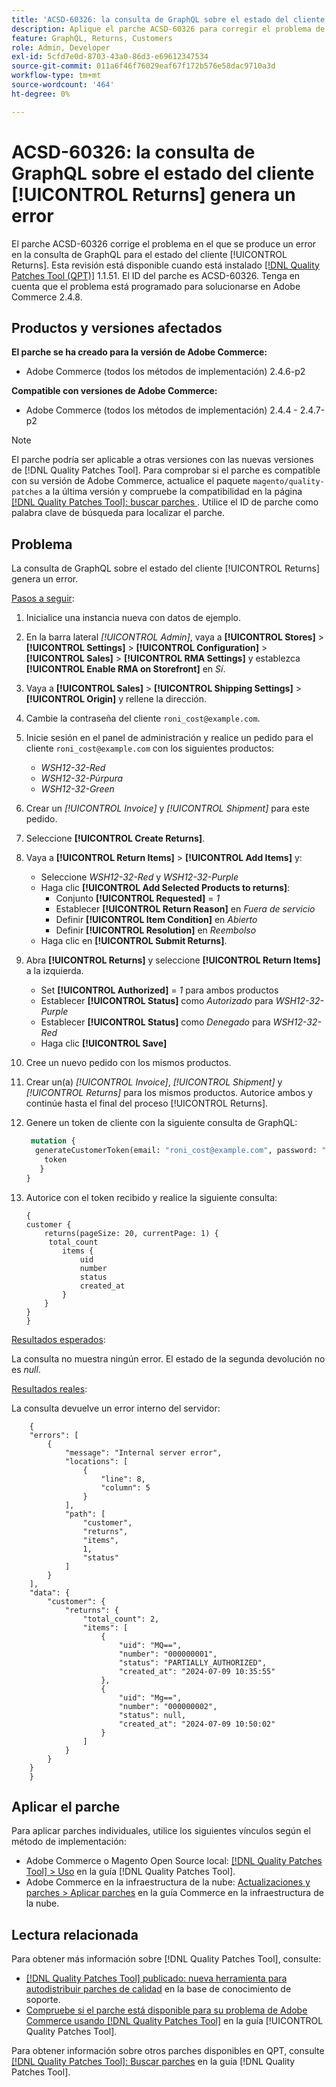 ```yaml
---
title: 'ACSD-60326: la consulta de GraphQL sobre el estado del cliente [!UICONTROL Returns] genera un error'
description: Aplique el parche ACSD-60326 para corregir el problema de Adobe Commerce en el que se produce un error en la consulta de GraphQL para el estado del cliente [!UICONTROL Returns].
feature: GraphQL, Returns, Customers
role: Admin, Developer
exl-id: 5cfd7e0d-8703-43a0-86d3-e69612347534
source-git-commit: 011a6f46f76029eaf67f172b576e58dac9710a3d
workflow-type: tm+mt
source-wordcount: '464'
ht-degree: 0%

---
```


# ACSD-60326: la consulta de GraphQL sobre el estado del cliente [!UICONTROL Returns] genera un error

El parche ACSD-60326 corrige el problema en el que se produce un error en la consulta de GraphQL para el estado del cliente [!UICONTROL Returns]. Esta revisión está disponible cuando está instalado [[!DNL Quality Patches Tool (QPT)]](https://experienceleague.adobe.com/es/docs/commerce-operations/tools/quality-patches-tool/quality-patches-tool-to-self-serve-quality-patches) 1.1.51. El ID del parche es ACSD-60326. Tenga en cuenta que el problema está programado para solucionarse en Adobe Commerce 2.4.8.

## Productos y versiones afectados

**El parche se ha creado para la versión de Adobe Commerce:**

* Adobe Commerce (todos los métodos de implementación) 2.4.6-p2

**Compatible con versiones de Adobe Commerce:**

* Adobe Commerce (todos los métodos de implementación) 2.4.4 - 2.4.7-p2

>[!NOTE]
>
>El parche podría ser aplicable a otras versiones con las nuevas versiones de [!DNL Quality Patches Tool]. Para comprobar si el parche es compatible con su versión de Adobe Commerce, actualice el paquete `magento/quality-patches` a la última versión y compruebe la compatibilidad en la página [[!DNL Quality Patches Tool]: buscar parches ](https://experienceleague.adobe.com/tools/commerce-quality-patches/index.html?lang=es). Utilice el ID de parche como palabra clave de búsqueda para localizar el parche.

## Problema

La consulta de GraphQL sobre el estado del cliente [!UICONTROL Returns] genera un error.

<u>Pasos a seguir</u>:

1. Inicialice una instancia nueva con datos de ejemplo.
1. En la barra lateral *[!UICONTROL Admin]*, vaya a **[!UICONTROL Stores]** > **[!UICONTROL Settings]** > **[!UICONTROL Configuration]** > **[!UICONTROL Sales]** > **[!UICONTROL RMA Settings]** y establezca **[!UICONTROL Enable RMA on Storefront]** en *Sí*.
1. Vaya a **[!UICONTROL Sales]** > **[!UICONTROL Shipping Settings]** > **[!UICONTROL Origin]** y rellene la dirección.
1. Cambie la contraseña del cliente `roni_cost@example.com`.
1. Inicie sesión en el panel de administración y realice un pedido para el cliente `roni_cost@example.com` con los siguientes productos:
   * *WSH12-32-Red*
   * *WSH12-32-Púrpura*
   * *WSH12-32-Green*
1. Crear un *[!UICONTROL Invoice]* y *[!UICONTROL Shipment]* para este pedido.
1. Seleccione **[!UICONTROL Create Returns]**.
1. Vaya a **[!UICONTROL Return Items]** > **[!UICONTROL Add Items]** y:
   * Seleccione *WSH12-32-Red* y *WSH12-32-Purple*
   * Haga clic **[!UICONTROL Add Selected Products to returns]**:
      * Conjunto **[!UICONTROL Requested]** = *1*
      * Establecer **[!UICONTROL Return Reason]** en *Fuera de servicio*
      * Definir **[!UICONTROL Item Condition]** en *Abierto*
      * Definir **[!UICONTROL Resolution]** en *Reembolso*
   * Haga clic en **[!UICONTROL Submit Returns]**.
1. Abra **[!UICONTROL Returns]** y seleccione **[!UICONTROL Return Items]** a la izquierda.
   * Set **[!UICONTROL Authorized]** = *1* para ambos productos
   * Establecer **[!UICONTROL Status]** como *Autorizado* para *WSH12-32-Purple*
   * Establecer **[!UICONTROL Status]** como *Denegado* para *WSH12-32-Red*
   * Haga clic **[!UICONTROL Save]**
1. Cree un nuevo pedido con los mismos productos.
1. Crear un(a) *[!UICONTROL Invoice]*, *[!UICONTROL Shipment]* y *[!UICONTROL Returns]* para los mismos productos. Autorice ambos y continúe hasta el final del proceso [!UICONTROL Returns].
1. Genere un token de cliente con la siguiente consulta de GraphQL:

   ```GraphQL
    mutation {
     generateCustomerToken(email: "roni_cost@example.com", password: "password") {
       token
      }
   }
   ```

1. Autorice con el token recibido y realice la siguiente consulta:

   ```
   {
   customer {
       returns(pageSize: 20, currentPage: 1) {
        total_count
           items {
               uid
               number
               status
               created_at
           }
       }
   }
   }
   ```

<u>Resultados esperados</u>:

La consulta no muestra ningún error. El estado de la segunda devolución no es *null*.

<u>Resultados reales</u>:

La consulta devuelve un error interno del servidor:

```
    {
    "errors": [
        {
            "message": "Internal server error",
            "locations": [
                {
                    "line": 8,
                    "column": 5
                }
            ],
            "path": [
                "customer",
                "returns",
                "items",
                1,
                "status"
            ]
        }
    ],
    "data": {
        "customer": {
            "returns": {
                "total_count": 2,
                "items": [
                    {
                        "uid": "MQ==",
                        "number": "000000001",
                        "status": "PARTIALLY_AUTHORIZED",
                        "created_at": "2024-07-09 10:35:55"
                    },
                    {
                        "uid": "Mg==",
                        "number": "000000002",
                        "status": null,
                        "created_at": "2024-07-09 10:50:02"
                    }
                ]
            }
        }
    }
    } 
```

## Aplicar el parche

Para aplicar parches individuales, utilice los siguientes vínculos según el método de implementación:

* Adobe Commerce o Magento Open Source local: [[!DNL Quality Patches Tool] > Uso](/help/tools/quality-patches-tool/usage.md) en la guía [!DNL Quality Patches Tool].
* Adobe Commerce en la infraestructura de la nube: [Actualizaciones y parches > Aplicar parches](https://experienceleague.adobe.com/docs/commerce-cloud-service/user-guide/develop/upgrade/apply-patches.html?lang=es) en la guía Commerce en la infraestructura de la nube.

## Lectura relacionada

Para obtener más información sobre [!DNL Quality Patches Tool], consulte:

* [[!DNL Quality Patches Tool] publicado: nueva herramienta para autodistribuir parches de calidad](https://experienceleague.adobe.com/es/docs/commerce-operations/tools/quality-patches-tool/quality-patches-tool-to-self-serve-quality-patches) en la base de conocimiento de soporte.
* [Compruebe si el parche está disponible para su problema de Adobe Commerce usando [!DNL Quality Patches Tool]](/help/tools/quality-patches-tool/patches-available-in-qpt/check-patch-for-magento-issue-with-magento-quality-patches.md) en la guía [!UICONTROL Quality Patches Tool].

Para obtener información sobre otros parches disponibles en QPT, consulte [[!DNL Quality Patches Tool]: Buscar parches](https://experienceleague.adobe.com/tools/commerce-quality-patches/index.html?lang=es) en la guía [!DNL Quality Patches Tool].
